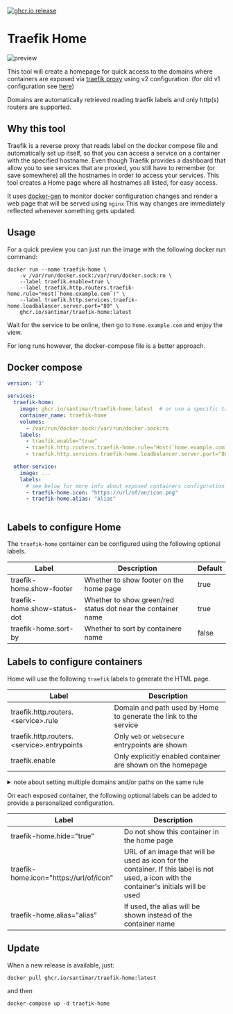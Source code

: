 [![ghcr.io release](https://img.shields.io/github/v/release/santimar/traefik-home?label=latest%20version&style=for-the-badge)](https://github.com/santimar/traefik-home/pkgs/container/traefik-home/versions)

# Traefik Home
![preview](/doc/preview.jpg)

This tool will create a homepage for quick access to the domains where containers are exposed via [traefik proxy](https://traefik.io/traefik/) using v2 configuration. (for old v1 configuration see [here](https://github.com/lobre/traefik-home))

Domains are automatically retrieved reading traefik labels and only http(s) routers are supported.

## Why this tool

Traefik is a reverse proxy that reads label on the docker compose file and automatically set up itself, so that you can access a service on a container with the specified hostname.
Even though Traefik provides a dashboard that allow you to see services that are proxied, you still have to remember (or save somewhere) all the hostnames in order to access your services.
This tool creates a Home page where all hostnames all listed, for easy access.

It uses [docker-gen](https://github.com/jwilder/docker-gen) to monitor docker configuration changes and render a web page that will be served using `nginx`
This way changes are immediately reflected whenever something gets updated.

## Usage

For a quick preview you can just run the image with the following docker run command:

```
docker run --name traefik-home \
    -v /var/run/docker.sock:/var/run/docker.sock:ro \
    --label traefik.enable=true \
    --label traefik.http.routers.traefik-home.rule="Host(`home.example.com`)" \
    --label traefik.http.services.traefik-home.loadbalancer.server.port="80" \
    ghcr.io/santimar/traefik-home:latest
```

Wait for the service to be online, then go to `home.example.com` and enjoy the view.

For long runs however, the docker-compose file is a better approach.

## Docker compose
```yaml
version: '3'

services:
  traefik-home:
    image: ghcr.io/santimar/traefik-home:latest  # or use a specific tag version
    container_name: traefik-home
    volumes:
      - /var/run/docker.sock:/var/run/docker.sock:ro
    labels:
      - traefik.enable="true"
      - traefik.http.routers.traefik-home.rule="Host(`home.example.com`)"
      - traefik.http.services.traefik-home.loadbalancer.server.port="80"

  other-service:
    image: ...
    labels:
      # see below for more info about exposed containers configuration
      - traefik-home.icon: "https://url/of/an/icon.png"
      - traefik-home.alias: "Alias"
    
```

## Labels to configure Home

The `traefik-home` container can be configured using the following optional labels.

| Label  | Description | Default
| --- | --- | --- |
| traefik-home.show-footer | Whether to show footer on the home page | true |
| traefik-home.show-status-dot | Whether to show green/red status dot near the container name | true |
| traefik-home.sort-by | Whether to sort by containere name | false |

## Labels to configure containers

Home will use the following `traefik` labels to generate the HTML page.

| Label  | Description |
| --- | --- |
| traefik.http.routers.\<service\>.rule | Domain and path used by Home to generate the link to the service |
| traefik.http.routers.\<service\>.entrypoints | Only `web` or `websecure` entrypoints are shown |
| traefik.enable | Only explicitly enabled container are shown on the homepage |

<details>
<summary>note about setting multiple domains and/or paths on the same rule</summary>

---
Traefik allows you to set multiple domains and path on the same rule like 
```
Host(`example.org`) && PathPrefix(`/path`) || Host(`domain.com`) && Path(`/path`)
```
However Traefik-Home will only use the first `Host` and `Path/PathPrefix` found within the rule.

In this example, the app will be available at `example.org/path`, ignoring the other domain.

Also, keep in mind that using a rule like 
```
Host(`example.org`) || Host(`domain.com`) && PathPrefix(`/path`)
```
will create a link to `example.org/path`.

In a situation like this, you just have to rewrite the rule like 
```
Host(`example.org`) && PathPrefix(`/`) || Host(`domain.com`) && PathPrefix(`/path`)
```
or like 
```
Host(`domain.com`) && PathPrefix(`/path`) || Host(`example.org`)
```
---
</details>

On each exposed container, the following optional labels can be added to provide a personalized configuration.

| Label  | Description |
| --- | --- |
| traefik-home.hide="true" | Do not show this container in the home page |
| traefik-home.icon="https://url/of/icon"  | URL of an image that will be used as icon for the container. If this label is not used, a icon with the container's initials will be used |
| traefik-home.alias="alias"  | If used, the alias will be shown instead of the container name |

## Update

When a new release is available, just:
```
docker pull ghcr.io/santimar/traefik-home:latest
```

and then 

```
docker-compose up -d traefik-home 
```
